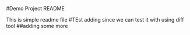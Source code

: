 #Demo Project README

This is simple readme file
#TEst adding since we can test it with using diff tool
##adding some more
